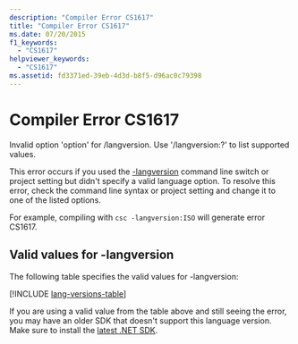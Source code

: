 ```yaml
---
description: "Compiler Error CS1617"
title: "Compiler Error CS1617"
ms.date: 07/20/2015
f1_keywords:
  - "CS1617"
helpviewer_keywords:
  - "CS1617"
ms.assetid: fd3371ed-39eb-4d3d-b8f5-d96ac0c79398
---
```

# Compiler Error CS1617

Invalid option 'option' for /langversion. Use '/langversion:?' to list supported values.

This error occurs if you used the [-langversion](../language-reference/compiler-options/langversion-compiler-option.md) command line switch or project setting but didn't specify a valid language option. To resolve this error, check the command line syntax or project setting and change it to one of the listed options.

For example, compiling with `csc -langversion:ISO` will generate error CS1617.

## Valid values for -langversion

The following table specifies the valid values for -langversion:

[!INCLUDE [lang-versions-table](../language-reference/includes/langversion-table.md)]

If you are using a valid value from the table above and still seeing the error, you may have an older SDK that doesn't support this language version. Make sure to install the [latest .NET SDK](https://dotnet.microsoft.com/download/).
